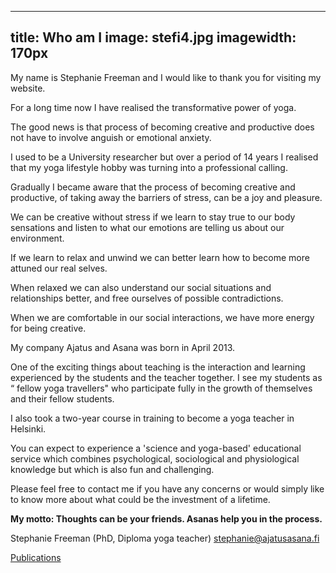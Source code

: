 ----
title: Who am I
image: stefi4.jpg
imagewidth: 170px
----

My name is Stephanie Freeman and I would like to thank you for visiting my website.

For a long time now I have realised the transformative power of yoga.

The good news is that process of becoming creative and productive does not have to involve anguish or emotional anxiety.

I used to be a University researcher but over a period of 14 years I realised that my yoga lifestyle hobby was turning into a professional calling.

Gradually I became aware that the process of becoming creative and productive, of taking away the barriers of stress, can be a joy and pleasure.

We can be creative without stress if we learn to stay true to our body sensations and listen to what our emotions are telling us about our environment.

If we learn to relax and unwind we can better learn how to become more attuned our real selves.

When relaxed we can also understand our social situations and relationships better, and free ourselves of possible contradictions.

When we are comfortable in our social interactions, we have more energy for being creative.

My company Ajatus and Asana was born in April 2013.

One of the exciting things about teaching is the interaction and learning experienced by the students and the teacher together. I see my students as “ fellow yoga travellers" who participate fully in the growth of themselves and their fellow students.

I also took a two-year course in training to become a yoga teacher in Helsinki.

You can expect to experience a 'science and yoga-based' educational service which combines
psychological, sociological and physiological knowledge but which is also fun and challenging.

Please feel free to contact me if you have any concerns or would simply like to know more
about what could be the investment of a lifetime.

**My motto: Thoughts can be your friends. Asanas help you in the process.**

Stephanie Freeman (PhD, Diploma yoga teacher)
[stephanie@ajatusasana.fi](mailto:stephanie@ajatusasana.fi)

[Publications](/en/publications.html)


